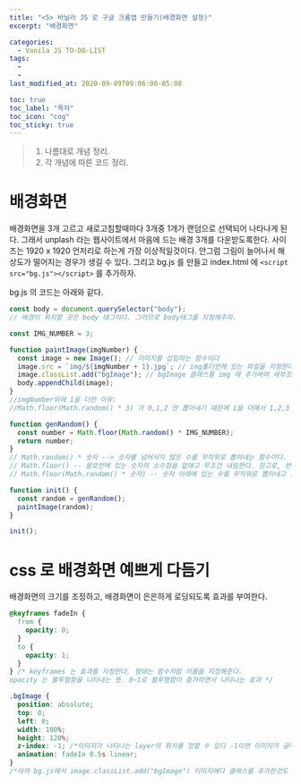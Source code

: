 ```yaml
---
title: "<5> 바닐라 JS 로 구글 크롬앱 만들기(배경화면 설정)"
excerpt: "배경화면"

categories:
  - Vanila JS TO-DO-LIST
tags:
  -
  -
last_modified_at: 2020-09-09T09:06:00-05:00

toc: true
toc_label: "목차"
toc_icon: "cog"
toc_sticky: true
---
```


> 1. 나름대로 개념 정리.
> 2. 각 개념에 따른 코드 정리.

# 배경화면

배경화면을 3개 고르고 새로고침할때마다 3개중 1개가 랜덤으로 선택되어 나타나게 된다. 그래서 unplash 라는 웹사이트에서 마음에 드는 배경 3개를 다운받도록한다. 사이즈는 1920 x 1920 언저리로 하는게 가장 이상적일것이다. 안그럼 그림이 늘어나서 해상도가 떨어지는 경우가 생길 수 있다. 그리고 bg.js 를 만들고 index.html 에 `<script src="bg.js"></script>` 를 추가하자.

bg.js 의 코드는 아래와 같다.

```javascript
const body = document.querySelector("body");
// 배경이 위치할 곳은 body 태그이다. 그러므로 body태그를 지정해주자.

const IMG_NUMBER = 3;

function paintImage(imgNumber) {
  const image = new Image(); // 이미지를 삽입하는 함수이다
  image.src = `img/${imgNumber + 1}.jpg`; // img폴더안에 있는 파일을 지정한다. imgNumber뒤에 1을 더한 이유는 아래 기술했다.
  image.classList.add("bgImage"); // bgImage 클래스를 img 에 추가하여 세부조정 할 수 있게 한다.
  body.appendChild(image);
}
//imgNumber뒤에 1을 더한 이유:
//Math.floor(Math.random() * 3) 가 0,1,2 만 뽑아내기 때문에 1을 더해서 1,2,3 이 되게 하는 것이다(img 파일안에는 1.jpg, 2.jpg, 3.jpg 밖에 없다)

function genRandom() {
  const number = Math.floor(Math.random() * IMG_NUMBER);
  return number;
}
// Math.random() * 숫자 --> 숫자를 넘어서지 않은 수를 무작위로 뽑아내는 함수이다.
// Math.floor() -- 괄호안에 있는 숫자의 소수점을 없애고 무조건 내림한다. 참고로, 반대되는 함수는 math.ceiling() 이다.
// Math.floor(Math.random() * 숫자) -- 숫자 아래에 있는 수를 무작위로 뽑아내고 그 수가 소수라면 내림한 수를 프린트한다.

function init() {
  const random = genRandom();
  paintImage(random);
}

init();
```

# css 로 배경화면 예쁘게 다듬기

배경화면의 크기를 조정하고, 배경화면이 은은하게 로딩되도록 효과를 부여한다.

```css
@keyframes fadeIn {
  from {
    opacity: 0;
  }
  to {
    opacity: 1;
  }
} /* keyframes 는 효과를 지정한다. 형태는 함수처럼 이름을 지정해준다. 
opacity 는 불투명함을 나타내는 뜻. 0~1로 불투명함이 증가하면서 나타나는 효과 */

.bgImage {
  position: absolute;
  top: 0;
  left: 0;
  width: 100%;
  height: 120%;
  z-index: -1; /*이미지가 나타나는 layer의 위치를 정할 수 있다 -1이면 이미지가 글자뒤로 후퇴한다는 뜻.*/
  animation: fadeIn 0.5s linear;
}
/*아까 bg.js에서 image.classList.add("bgImage") 이미지에다 클래스를 추가한것도 여기 css에서 이미지만 선택적으로 미세조정 하려고 하기 위함*/
```

